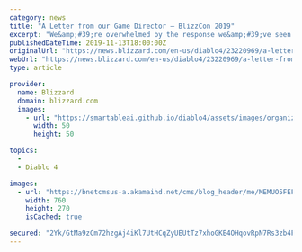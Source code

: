 ```yaml
---
category: news
title: "A Letter from our Game Director – BlizzCon 2019"
excerpt: "We&amp;#39;re overwhelmed by the response we&amp;#39;ve seen from our community to Diablo IV at BlizzCon. Our Game Director, Luis Barriga, has a few words he&amp;#39;d like to share."
publishedDateTime: 2019-11-13T18:00:00Z
originalUrl: "https://news.blizzard.com/en-us/diablo4/23220969/a-letter-from-our-game-director-blizzcon-2019"
webUrl: "https://news.blizzard.com/en-us/diablo4/23220969/a-letter-from-our-game-director-blizzcon-2019"
type: article

provider:
  name: Blizzard
  domain: blizzard.com
  images:
    - url: "https://smartableai.github.io/diablo4/assets/images/organizations/blizzard.com-50x50.jpg"
      width: 50
      height: 50

topics:
  - 
  - Diablo 4

images:
  - url: "https://bnetcmsus-a.akamaihd.net/cms/blog_header/me/MEMUO5FEFXMP1573606010411.jpg"
    width: 760
    height: 270
    isCached: true

secured: "2Yk/GtMa9zCm72hzgAj4iKl7UtHCqZyUEUtTz7xhoGKE4OHqovRpN7Rs3zb4FQb144rmWIN6evC96pxj/Qx/hofAU23r36/cqKlWm+7qQgyQ5DG6zfuSK8vOLfeZLrBAngB8owzlD5QJZ6lPs+a2qWSD4NacGua4QCgTMotu+u9WnwUPDwYEtIGajUiYLPt34AaYtmN/YPZqksSoSlvcwXzFMYcpMcIjVfuj5HaB9y6yzHqcN/CzFQsadey2lAdn2f60GPRUQb7NGH8zq4K8FQjxYstIeKFv++ghRSuxomGYwr6krghj6W5AH23f9OuP12cTC0pPF+JOKbgfTB6rY38flcg2oQudAPPVfoK5T9Y=;2U6VNJ92iv1IAeMoPZzneg=="
---
```


